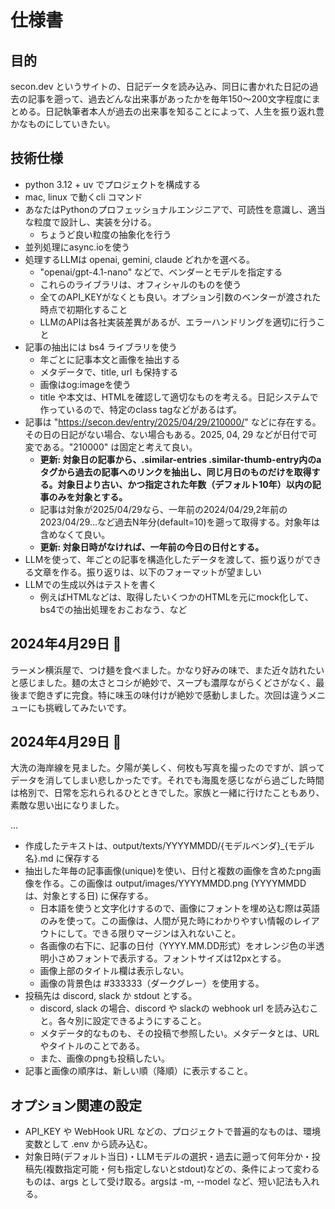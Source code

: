 # 仕様書

## 目的

secon.dev というサイトの、日記データを読み込み、同日に書かれた日記の過去の記事を遡って、過去どんな出来事があったかを毎年150〜200文字程度にまとめる。日記執筆者本人が過去の出来事を知ることによって、人生を振り返れ豊かなものにしていきたい。

## 技術仕様

- python 3.12 + uv でプロジェクトを構成する
- mac, linux で動くcli コマンド
- あなたはPythonのプロフェッショナルエンジニアで、可読性を意識し、適当な粒度で設計し、実装を分ける。
  - ちょうど良い粒度の抽象化を行う
- 並列処理にasync.ioを使う
- 処理するLLMは openai, gemini, claude どれかを選べる。
  - "openai/gpt-4.1-nano" などで、ベンダーとモデルを指定する
  - これらのライブラリは、オフィシャルのものを使う
  - 全てのAPI_KEYがなくとも良い。オプション引数のベンターが渡された時点で初期化すること
  - LLMのAPIは各社実装差異があるが、エラーハンドリングを適切に行うこと
- 記事の抽出には bs4 ライブラリを使う
  - 年ごとに記事本文と画像を抽出する
  - メタデータで、title, url も保持する
  - 画像はog:imageを使う
  - title や本文は、HTMLを確認して適切なものを考える。日記システムで作っているので、特定のclass tagなどがあるはず。
- 記事は "https://secon.dev/entry/2025/04/29/210000/" などに存在する。その日の日記がない場合、ない場合もある。2025, 04, 29 などが日付で可変である。"210000" は固定と考えて良い。
  - **更新: 対象日の記事から、.similar-entries .similar-thumb-entry内のaタグから過去の記事へのリンクを抽出し、同じ月日のものだけを取得する。対象日より古い、かつ指定された年数（デフォルト10年）以内の記事のみを対象とする。**
  - 記事は対象が2025/04/29なら、一年前の2024/04/29,2年前の2023/04/29...など過去N年分(default=10)を遡って取得する。対象年は含めなくて良い。
  - **更新: 対象日時がなければ、一年前の今日の日付とする。**
- LLMを使って、年ごとの記事を構造化したデータを渡して、振り返りができる文章を作る。振り返りは、以下のフォーマットが望ましい
- LLMでの生成以外はテストを書く
  - 例えばHTMLなどは、取得したいくつかのHTMLを元にmock化して、bs4での抽出処理をおこおなう、など

## 2024年4月29日 🍜

ラーメン横浜屋で、つけ麺を食べました。かなり好みの味で、また近々訪れたいと感じました。麺の太さとコシが絶妙で、スープも濃厚ながらくどさがなく、最後まで飽きずに完食。特に味玉の味付けが絶妙で感動しました。次回は違うメニューにも挑戦してみたいです。

## 2024年4月29日 🌊

大洗の海岸線を見ました。夕陽が美しく、何枚も写真を撮ったのですが、誤ってデータを消してしまい悲しかったです。それでも海風を感じながら過ごした時間は格別で、日常を忘れられるひとときでした。家族と一緒に行けたこともあり、素敵な思い出になりました。

...

- 作成したテキストは、output/texts/YYYYMMDD/{モデルベンダ}_{モデル名}.md に保存する
- 抽出した年毎の記事画像(unique)を使い、日付と複数の画像を含めたpng画像を作る。この画像は output/images/YYYYMMDD.png (YYYYMMDD は、対象とする日) に保存する。
  - 日本語を使うと文字化けするので、画像にフォントを埋め込む際は英語のみを使って。この画像は、人間が見た時にわかりやすい情報のレイアウトにして。できる限りマージンは入れないこと。
  - 各画像の右下に、記事の日付（YYYY.MM.DD形式）をオレンジ色の半透明小さめフォントで表示する。フォントサイズは12pxとする。
  - 画像上部のタイトル欄は表示しない。
  - 画像の背景色は #333333（ダークグレー）を使用する。
- 投稿先は discord, slack か stdout とする。
  - discord, slack の場合、discord や slackの webhook url を読み込むこと。各々別に設定できるようにすること。
  - メタデータ的なものも、その投稿で参照したい。メタデータとは、URLやタイトルのことである。
  - また、画像のpngも投稿したい。
- 記事と画像の順序は、新しい順（降順）に表示すること。

## オプション関連の設定

- API_KEY や WebHook URL などの、プロジェクトで普遍的なものは、環境変数として .env から読み込む。
- 対象日時(デフォルト当日)・LLMモデルの選択・過去に遡って何年分か・投稿先(複数指定可能・何も指定しないとstdout)などの、条件によって変わるものは、args として受け取る。argsは -m, --model など、短い記法も入れる。

